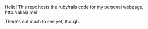 Hello! This repo hosts the ruby/rails code for my personal webpage, http://akaja.me!

There's not much to see yet, though.
